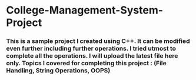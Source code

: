 # College-Management-System-Project

### This is a sample project I created using C++. It can be modified even further including further operations. I tried utmost to complete all the operations. I will upload the latest file here only. Topics I covered for completing this project : (File Handling, String Operations, OOPS)
